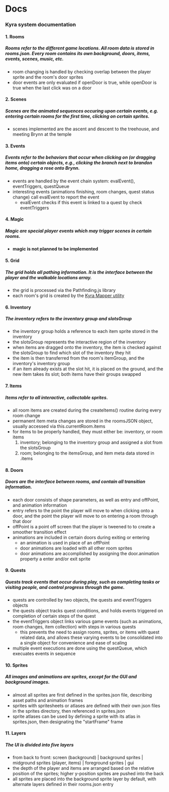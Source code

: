 # Docs

### Kyra system documentation

#### 1. Rooms
##### Rooms refer to the different game locations. All room data is stored in **rooms.json.** Every room contains its own background, doors, items, events, scenes, music, etc.
- room changing is handled by checking overlap between the player sprite and the room's door sprites
- door events are only evaluated if openDoor is true, while openDoor is true when the last click was on a door

#### 2. Scenes
##### Scenes are the animated sequences occuring upon certain events, e.g. entering certain rooms for the first time, clicking on certain sprites.
- scenes implemented are the ascent and descent to the treehouse, and meeting Brynn at the temple

#### 3. Events
##### Events refer to the behaviors that occur when clicking on (or dragging items onto) certain objects, e.g., clicking the branch next to brandon home, dragging a rose onto Brynn.
- events are handled by the event chain system: evalEvent(), eventTriggers, questQueue
- interesting events (animations finishing, room changes, quest status change) call evalEvent to report the event
	-	evalEvent checks if this event is linked to a quest by check eventTriggers

#### 4. Magic
##### Magic are special player events which may trigger scenes in certain rooms.
- **magic is not planned to be implemented**

#### 5. Grid
##### The grid holds all pathing information. It is the interface between the player and the walkable locations array.
- the grid is processed via the Pathfinding.js library
- each room's grid is created by the [Kyra Mapper utility](https://github.com/jonoco/Kyra-Mapper)

#### 6. Inventory
##### The inventory refers to the inventory group and slotsGroup
- the inventory group holds a reference to each item sprite stored in the inventory
- the slotsGroup represents the interactive region of the inventory
- when items are dragged onto the inventory, the item is checked against the slotsGroup to find which slot of the inventory they hit
- the item is then transferred from the room's itemGroup, and the inventory's inventory group
- if an item already exists at the slot hit, it is placed on the ground, and the new item takes its slot; both items have their groups swapped

#### 7. Items
##### Items refer to all interactive, collectable sprites.
-	all room items are created during the createItems() routine during every room change
- permanent item meta changes are stored in the roomsJSON object, usually accessed via this.currentRoom.items
-	for items to be properly handled, they must either be: inventory, or room items
	1. inventory; belonging to the inventory group and assigned a slot from the slotsGroup
	2. room; belonging to the itemsGroup, and item meta data stored in <room>.items

#### 8. Doors
##### Doors are the interface between rooms, and contain all transition information.
- each door consists of shape parameters, as well as entry and offPoint, and animation information
- entry refers to the point the player will move to when clicking onto a door, and the point the player will move to on entering a room through that door
- offPoint is a point off screen that the player is tweened to to create a smoother transition effect
- animations are included in certain doors during exiting or entering
	- an animation is used in place of an offPoint
	- door animations are loaded with all other room sprites
	- door animations are accomplished by assigning the door.animation property a enter and/or exit sprite

#### 9. Quests
##### Quests track events that occur during play, such as completing tasks or visiting people, and control progress through the game.
-	quests are controlled by two objects, the quests and eventTriggers objects
-	the quests object tracks quest conditions, and holds events triggered on completion of certain steps of the quest
- the eventTriggers object links various game events (such as animations, room changes, item collection) with steps in various quests
	- this prevents the need to assign rooms, sprites, or items with quest related data, and allows these varying events to be consolidated into a single object for convenience and ease of scaling
- multiple event executions are done using the questQueue, which execuates events in sequence

#### 10. Sprites
##### All images and animations are sprites, except for the GUI and background images.
- almost all sprites are first defined in the sprites.json file, describing asset paths and animation frames
- sprites with spritesheets or atlases are defined with their own json files in the sprites directory, then referenced in sprites.json
- sprite atlases can be used by defining a sprite with its atlas in sprites.json, then designating the "startFrame" frame

#### 11. Layers
##### The UI is divided into five layers
- from back to front: screen (background) | background sprites | midground sprites (player, items) | foreground sprites | gui
- the depth of the player and items are arranged based on the relative position of the sprites; higher y-position sprites are pushed into the back
- all sprites are placed into the background sprite layer by default, with alternate layers defined in their rooms.json entry